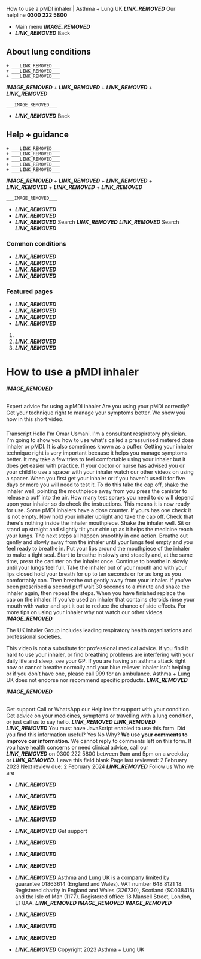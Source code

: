 
How to use a pMDI inhaler | Asthma + Lung UK
 ___LINK_REMOVED___
 Our helpline **0300 222 5800**
* Main menu
___IMAGE_REMOVED___
* ___LINK_REMOVED___
 Back
 
## About lung conditions
	+ ___LINK_REMOVED___
	+ ___LINK_REMOVED___
	+ ___LINK_REMOVED___
___IMAGE_REMOVED___
	+ ___LINK_REMOVED___
	+ ___LINK_REMOVED___
	+ ___LINK_REMOVED___
	
	
	___IMAGE_REMOVED___
* ___LINK_REMOVED___
 Back
 
## Help + guidance
	+ ___LINK_REMOVED___
	+ ___LINK_REMOVED___
	+ ___LINK_REMOVED___
	+ ___LINK_REMOVED___
	+ ___LINK_REMOVED___
___IMAGE_REMOVED___
	+ ___LINK_REMOVED___
	+ ___LINK_REMOVED___
	+ ___LINK_REMOVED___
	+ ___LINK_REMOVED___
	+ ___LINK_REMOVED___
	
	
	___IMAGE_REMOVED___
* ___LINK_REMOVED___
* ___LINK_REMOVED___
* ___LINK_REMOVED___
Search
___LINK_REMOVED___ 
 ___LINK_REMOVED___
Search
___LINK_REMOVED___
### Common conditions
* ___LINK_REMOVED___
* ___LINK_REMOVED___
* ___LINK_REMOVED___
* ___LINK_REMOVED___
### Featured pages
* ___LINK_REMOVED___
* ___LINK_REMOVED___
* ___LINK_REMOVED___
* ___LINK_REMOVED___
1. 
3. ___LINK_REMOVED___
5. ___LINK_REMOVED___
# How to use a pMDI inhaler
___IMAGE_REMOVED___
## 
 Expert advice for using a pMDI inhaler
Are you using your pMDI correctly? Get your technique right to manage your symptoms better. We show you how in this short video.
 
### 
 Transcript
Hello I'm Omar Usmani. I'm a consultant respiratory physician. I'm going to show you how to use what's called a pressurised metered dose inhaler or pMDI. It is also sometimes known as a puffer. Getting your inhaler technique right is very important because it helps you manage symptoms better. It may take a few tries to feel comfortable using your inhaler but it does get easier with practice. If your doctor or nurse has advised you or your child to use a spacer with your inhaler watch our other videos on using a spacer. When you first get your inhaler or if you haven't used it for five days or more you will need to test it. To do this take the cap off, shake the inhaler well, pointing the mouthpiece away from you press the canister to release a puff into the air. How many test sprays you need to do will depend upon your inhaler so do check the instructions. This means it is now ready for use. Some pMDI inhalers have a dose counter. If yours has one check it is not empty. Now hold your inhaler upright and take the cap off. Check that there's nothing inside the inhaler mouthpiece. Shake the inhaler well. Sit or stand up straight and slightly tilt your chin up as it helps the medicine reach your lungs. The next steps all happen smoothly in one action. Breathe out gently and slowly away from the inhaler until your lungs feel empty and you feel ready to breathe in. Put your lips around the mouthpiece of the inhaler to make a tight seal. Start to breathe in slowly and steadily and, at the same time, press the canister on the inhaler once. Continue to breathe in slowly until your lungs feel full. Take the inhaler out of your mouth and with your lips closed hold your breath for up to ten seconds or for as long as you comfortably can. Then breathe out gently away from your inhaler. If you've been prescribed a second puff wait 30 seconds to a minute and shake the inhaler again, then repeat the steps. When you have finished replace the cap on the inhaler. If you've used an inhaler that contains steroids rinse your mouth with water and spit it out to reduce the chance of side effects. For more tips on using your inhaler why not watch our other videos.
___IMAGE_REMOVED___
 
 The UK Inhaler Group includes leading respiratory health organisations and professional societies.
 
 
This video is not a substitute for professional medical advice. If you find it hard to use your inhaler, or find breathing problems are interfering with your daily life and sleep, see your GP. If you are having an asthma attack right now or cannot breathe normally and your blue reliever inhaler isn't helping or if you don’t have one, please call 999 for an ambulance. Asthma + Lung UK does not endorse nor recommend specific products. ___LINK_REMOVED___
 
___IMAGE_REMOVED___
## 
 Get support
Call or WhatsApp our Helpline for support with your condition. Get advice on your medicines, symptoms or travelling with a lung condition, or just call us to say hello.
___LINK_REMOVED___
___LINK_REMOVED___
___LINK_REMOVED___
You must have JavaScript enabled to use this form.
Did you find this information useful?
Yes
No
Why?
**We use your comments to improve our information.** We cannot reply to comments left on this form. If you have health concerns or need clinical advice, call our ___LINK_REMOVED___ on 0300 222 5800 between 9am and 5pm on a weekday or ___LINK_REMOVED___.
Leave this field blank
Page last reviewed: 
2 February 2023
Next review due: 
2 February 2024
 ___LINK_REMOVED___
Follow us
 Who we are
 
* ___LINK_REMOVED___
* ___LINK_REMOVED___
* ___LINK_REMOVED___
* ___LINK_REMOVED___
* ___LINK_REMOVED___
 Get support
 
* ___LINK_REMOVED___
* ___LINK_REMOVED___
* ___LINK_REMOVED___
* ___LINK_REMOVED___
Asthma and Lung UK is a company limited by guarantee 01863614 (England and Wales). VAT number 648 8121 18.
Registered charity in England and Wales (326730), Scotland (SC038415) and the Isle of Man (1177). Registered office: 18 Mansell Street, London, E1 8AA.
___LINK_REMOVED___
___IMAGE_REMOVED___
___IMAGE_REMOVED___
* ___LINK_REMOVED___
* ___LINK_REMOVED___
* ___LINK_REMOVED___
* ___LINK_REMOVED___
 Copyright 2023 Asthma + Lung UK
 
